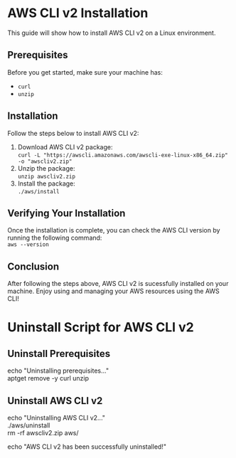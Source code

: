 AWS CLI v2 Installation
=======================

This guide will show how to install AWS CLI v2 on a Linux environment.

Prerequisites
-------------

Before you get started, make sure your machine has:

*   `curl`
*   `unzip`

Installation
------------

Follow the steps below to install AWS CLI v2:

1.  Download AWS CLI v2 package:  
    `curl -L "https://awscli.amazonaws.com/awscli-exe-linux-x86_64.zip" -o "awscliv2.zip"`
2.  Unzip the package:  
    `unzip awscliv2.zip`
3.  Install the package:  
    `./aws/install`

Verifying Your Installation
---------------------------

Once the installation is complete, you can check the AWS CLI version by running the following command:  
`aws --version`

Conclusion
----------

After following the steps above, AWS CLI v2 is sucessfully installed on your machine. Enjoy using and managing your AWS resources using the AWS CLI!


# Uninstall Script for AWS CLI v2

Uninstall Prerequisites
-----------------------

echo "Uninstalling prerequisites..."  
aptget remove -y curl unzip

Uninstall AWS CLI v2
--------------------

echo "Uninstalling AWS CLI v2..."  
./aws/uninstall  
rm -rf awscliv2.zip aws/

echo "AWS CLI v2 has been successfully uninstalled!"
